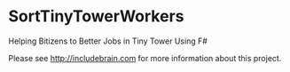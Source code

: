 SortTinyTowerWorkers
====================

Helping Bitizens to Better Jobs in Tiny Tower Using F#

Please see http://includebrain.com for more information about this project.
